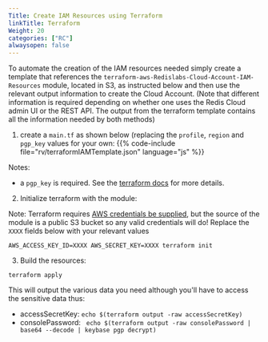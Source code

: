 ```yaml
---
Title: Create IAM Resources using Terraform
linkTitle: Terraform
Weight: 20
categories: ["RC"]
alwaysopen: false
---
```

To automate the creation of the IAM resources needed simply create a template that references the `terraform-aws-Redislabs-Cloud-Account-IAM-Resources` module, located in S3, as instructed below and then use the relevant output information to create the Cloud Account. (Note that different information is required depending on whether one uses the Redis Cloud admin UI or the REST API. The output from the terraform template contains all the information needed by both methods)


1. create a `main.tf` as shown below (replacing the `profile`, `region` and `pgp_key` values for your own:
{{% code-include file="rv/terraformIAMTemplate.json" language="js" %}}

Notes:
-  a `pgp_key` is required. See the [terraform docs](https://registry.terraform.io/providers/hashicorp/aws/latest/docs/resources/iam_user_login_profile#pgp_key) for more details. 

2. Initialize terraform with the module:

Note: Terraform requires [AWS credentials be supplied](https://www.terraform.io/docs/language/modules/sources.html#s3-bucket), but the source of the module is a public S3 bucket so any valid credentials will do! Replace the `XXXX` fields below with your relevant values

```
AWS_ACCESS_KEY_ID=XXXX AWS_SECRET_KEY=XXXX terraform init
```

3. Build the resources:

```
terraform apply
```
This will output the various data you need although you'll have to access the sensitive data thus:

* accessSecretKey: `echo $(terraform output -raw accessSecretKey)`
* consolePassword: `
echo $(terraform output -raw consolePassword | base64 --decode | keybase pgp decrypt)`

